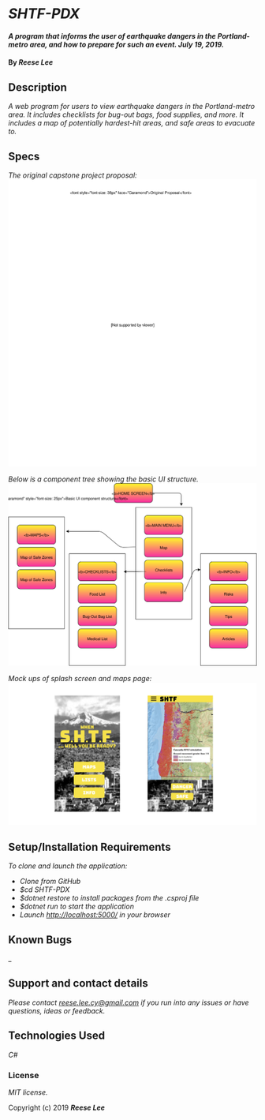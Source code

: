 # _SHTF-PDX_

#### _A program that informs the user of earthquake dangers in the Portland-metro area, and how to prepare for such an event. July 19, 2019._

#### By _**Reese Lee**_

## Description

_A web program for users to view earthquake dangers in the Portland-metro area. It includes checklists for bug-out bags, food supplies, and more. It includes a map of potentially hardest-hit areas, and safe areas to evacuate to._

## Specs
_The original capstone project proposal:_
![proposal](https://github.com/reese-lee/SHTF-PDX/blob/master/proposal.svg "Component Tree")


_Below is a component tree showing the basic UI structure._
![tree](https://github.com/reese-lee/SHTF-PDX/blob/master/comptree.svg "Component Tree")

_Mock ups of splash screen and maps page:_
![tree](https://github.com/reese-lee/SHTF-PDX/blob/master/mockups.png "Map page mock")

## Setup/Installation Requirements

_To clone and launch the application:_

* _Clone from GitHub_
* _$cd SHTF-PDX_
* _$dotnet restore to install packages from the .csproj file_
* _$dotnet run to start the application_
* _Launch [http://localhost:5000/](http://localhost:5000/) in your browser_

## Known Bugs

_

## Support and contact details

_Please contact reese.lee.cy@gmail.com if you run into any issues or have questions, ideas or feedback._

## Technologies Used

_C#_

### License

*MIT license.*

Copyright (c) 2019 **_Reese Lee_**
